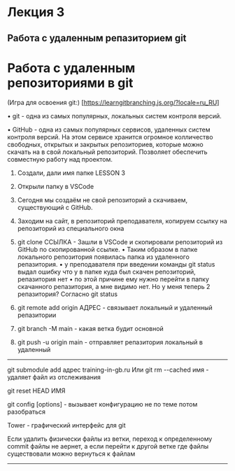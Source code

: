 # Лекция 3
## Работа с удаленным репазиторием git
# Работа с удаленным репозиториями в git

(Игра для освоения git:)
[https://learngitbranching.js.org/?locale=ru_RU]

• git - одна из самых популярных, локальных систем контроля версий.

• GitHub - одна из самых популярных сервисов, удаленных систем контроля версий. На этом сервисе хранится огромное колличество свободных, открытых и закрытых репозиториев, которые можно скачать на в свой локальный репозиторий. Позволяет обеспечить совместную работу над проектом.

1. Создали, дали имя папке LESSON 3
2. Открыли папку в VSCode
3. Сегодня мы создаём не свой репозиторий а скачиваем, существующий с GitHub.
4. Заходим на сайт, в репозиторий преподавателя, копируем ссылку на репозиторий из специального окна
5. git clone ССЫЛКА - Зашли в VSCode и скопировали репозиторий из GitHub по скопированной ссылке.
• Таким образом в папке локального репозитория появилась папка из удаленного репазитория.
• у преподавателя при введении команды git status выдал ошибку что у в папке куда был скачен репозиторий, репазитория нет
• по этой причине ему нужно перейти в папку скачанного репазитория, а мне видимо нет. Но у меня теперь 2 репазитория? Согласно git status

6. git remote add origin АДРЕС - связывает локальный и удаленный репазитории
7. git branch -M main - какая ветка будит основной
8. git push -u origin main - отправляет репазитория локальный в удаленный

___
git submodule add адрес training-in-gb.ru
Или
git rm --cached имя - удаляет файл из отслеживания

git reset HEAD ИМЯ

git config [options] - вызывает конфигурацию не по теме потом разобраться

Tower - графический интерфейс для git

Если удалить физически файлы из ветки, переход к определенному commit файлы не аернет, а если перейти к другой ветке где файлы существовали можно вернуться к файлам

___

